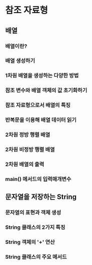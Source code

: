 # 참조 자료형

## 배열

### 배열이란?

### 배열 생성하기

### 1차원 배열을 생성하는 다양한 방법

### 참조 변수와 배열 객체의 값 초기화하기

### 참조 자료형으로서 배열의 특징

### 반복문을 이용해 배열 데이터 읽기

### 2차원 정방 행렬 배열

### 2차원 비정방 행렬 배열

### 2차원 배열의 출력

### main() 메서드의 입력매개변수

## 문자열을 저장하는 String

### 문자열의 표현과 객체 생성

### String 클래스의 2가지 특징

### String 객체의 '+' 연산

### String 클래스의 주요 메서드
